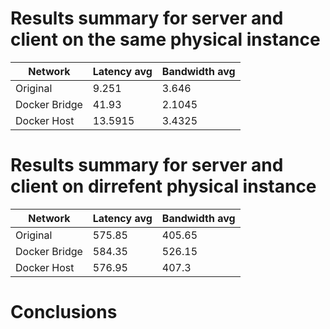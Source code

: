 
# Results summary for server and client on the same physical instance

| Network       | Latency avg | Bandwidth avg |
|---|-------------|---------------|
| Original      | 9.251       | 3.646         |
| Docker Bridge | 41.93       | 2.1045        |
| Docker Host   | 13.5915     | 3.4325        |


# Results summary for server and client on dirrefent physical instance

| Network       | Latency avg | Bandwidth avg |
|---|-------------|---------------|
| Original      | 575.85      | 405.65        |
| Docker Bridge | 584.35      | 526.15        |
| Docker Host   | 576.95      | 407.3         |



# Conclusions

